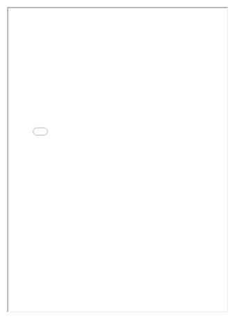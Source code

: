 <section class="page__content e-content" itemprop="text">
  <div style="width: 100%; height:700">
    <iframe src="/assets/CV_Yixiao_June2023.pdf" width="100%" height="700">
    </iframe>
  </div>
</section>

